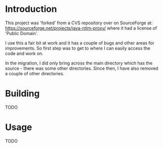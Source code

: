 # Introduction

This project was 'forked' from a CVS repository over on SourceForge at:
<https://sourceforge.net/projects/java-ntlm-proxy/> where it had a license of 'Public Domain'.

I use this a fair bit at work and it has a couple of bugs and other areas for improvements. So first
step was to get to where I can easily access the code and work on.

In the migration, I did only bring across the main directory which has the source - there was some
other directories. Since then, I have also removed a couple of other directories.

# Building

TODO

# Usage

TODO
